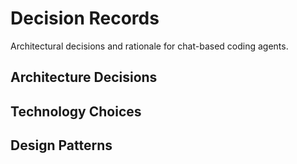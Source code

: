 # Decision Records

Architectural decisions and rationale for chat-based coding agents.

## Architecture Decisions

## Technology Choices

## Design Patterns